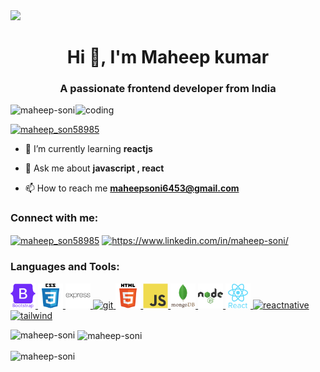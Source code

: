 <img src="C:\Users\dell\Downloads\github-header-image.png">
<h1 align="center">Hi 👋, I'm Maheep kumar</h1>

<h3 align="center">A passionate frontend developer from India</h3>
<img align="right" alt="coding" width="400" src="https://cdn.pixabay.com/animation/2022/11/10/13/22/13-22-56-246_256.gif">

<p align="left"> <img src="https://komarev.com/ghpvc/?username=maheep-soni&label=Profile%20views&color=0e75b6&style=flat" alt="maheep-soni" /> </p>

<p align="left"> <a href="https://twitter.com/maheep_son58985" target="blank"><img src="https://img.shields.io/twitter/follow/maheep_son58985?logo=twitter&style=for-the-badge" alt="maheep_son58985" /></a> </p>

- 🌱 I’m currently learning **reactjs**

- 💬 Ask me about **javascript , react**

- 📫 How to reach me **maheepsoni6453@gmail.com**

<h3 align="left">Connect with me:</h3>
<p align="left">
<a href="https://twitter.com/maheep_son58985" target="blank"><img align="center" src="https://raw.githubusercontent.com/rahuldkjain/github-profile-readme-generator/master/src/images/icons/Social/twitter.svg" alt="maheep_son58985" height="30" width="40" /></a>
<a href="https://linkedin.com/in/https://www.linkedin.com/in/maheep-soni/" target="blank"><img align="center" src="https://raw.githubusercontent.com/rahuldkjain/github-profile-readme-generator/master/src/images/icons/Social/linked-in-alt.svg" alt="https://www.linkedin.com/in/maheep-soni/" height="30" width="40" /></a>
</p>

<h3 align="left">Languages and Tools:</h3>
<p align="left"> <a href="https://getbootstrap.com" target="_blank" rel="noreferrer"> <img src="https://raw.githubusercontent.com/devicons/devicon/master/icons/bootstrap/bootstrap-plain-wordmark.svg" alt="bootstrap" width="40" height="40"/> </a> <a href="https://www.w3schools.com/css/" target="_blank" rel="noreferrer"> <img src="https://raw.githubusercontent.com/devicons/devicon/master/icons/css3/css3-original-wordmark.svg" alt="css3" width="40" height="40"/> </a> <a href="https://expressjs.com" target="_blank" rel="noreferrer"> <img src="https://raw.githubusercontent.com/devicons/devicon/master/icons/express/express-original-wordmark.svg" alt="express" width="40" height="40"/> </a> <a href="https://git-scm.com/" target="_blank" rel="noreferrer"> <img src="https://www.vectorlogo.zone/logos/git-scm/git-scm-icon.svg" alt="git" width="40" height="40"/> </a> <a href="https://www.w3.org/html/" target="_blank" rel="noreferrer"> <img src="https://raw.githubusercontent.com/devicons/devicon/master/icons/html5/html5-original-wordmark.svg" alt="html5" width="40" height="40"/> </a> <a href="https://developer.mozilla.org/en-US/docs/Web/JavaScript" target="_blank" rel="noreferrer"> <img src="https://raw.githubusercontent.com/devicons/devicon/master/icons/javascript/javascript-original.svg" alt="javascript" width="40" height="40"/> </a> <a href="https://www.mongodb.com/" target="_blank" rel="noreferrer"> <img src="https://raw.githubusercontent.com/devicons/devicon/master/icons/mongodb/mongodb-original-wordmark.svg" alt="mongodb" width="40" height="40"/> </a> <a href="https://nodejs.org" target="_blank" rel="noreferrer"> <img src="https://raw.githubusercontent.com/devicons/devicon/master/icons/nodejs/nodejs-original-wordmark.svg" alt="nodejs" width="40" height="40"/> </a> <a href="https://reactjs.org/" target="_blank" rel="noreferrer"> <img src="https://raw.githubusercontent.com/devicons/devicon/master/icons/react/react-original-wordmark.svg" alt="react" width="40" height="40"/> </a> <a href="https://reactnative.dev/" target="_blank" rel="noreferrer"> <img src="https://reactnative.dev/img/header_logo.svg" alt="reactnative" width="40" height="40"/> </a> <a href="https://tailwindcss.com/" target="_blank" rel="noreferrer"> <img src="https://www.vectorlogo.zone/logos/tailwindcss/tailwindcss-icon.svg" alt="tailwind" width="40" height="40"/> </a> </p>

<p><img align="left" src="https://github-readme-stats.vercel.app/api/top-langs?username=maheep-soni&show_icons=true&locale=en&layout=compact" alt="maheep-soni" /></p>

<p>&nbsp;<img align="center" src="https://github-readme-stats.vercel.app/api?username=maheep-soni&show_icons=true&locale=en" alt="maheep-soni" /></p>

<p><img align="center" src="https://github-readme-streak-stats.herokuapp.com/?user=maheep-soni&" alt="maheep-soni" /></p>

